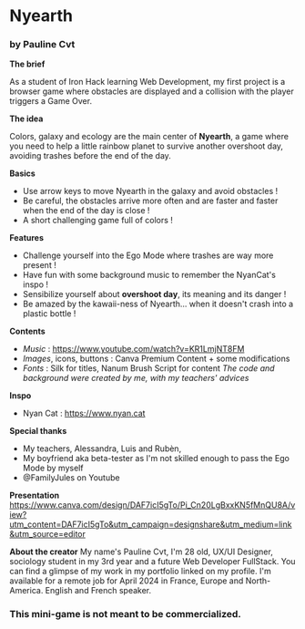 # Nyearth
### by Pauline Cvt

**The brief**

As a student of Iron Hack learning Web Development, my first project is a browser game where obstacles are displayed and a collision with the player triggers a Game Over.

**The idea**

Colors, galaxy and ecology are the main center of **Nyearth**, a game where you need to help a little rainbow planet to survive another overshoot day, avoiding trashes before the end of the day.

**Basics**
- Use arrow keys to move Nyearth in the galaxy and avoid obstacles !
- Be careful, the obstacles arrive more often and are faster and faster when the end of the day is close !
- A short challenging game full of colors !

**Features**
- Challenge yourself into the Ego Mode where trashes are way more present !
- Have fun with some background music to remember the NyanCat's inspo !
- Sensibilize yourself about **overshoot day**, its meaning and its danger !
- Be amazed by the kawaii-ness of Nyearth... when it doesn't crash into a plastic bottle !

**Contents**
- _Music_ : https://www.youtube.com/watch?v=KR1LmjNT8FM
- _Images_, icons, buttons : Canva Premium Content + some modifications 
- _Fonts_ : Silk for titles, Nanum Brush Script for content
_The code and background were created by me, with my teachers' advices_

**Inspo**
- Nyan Cat : https://www.nyan.cat

**Special thanks**
- My teachers, Alessandra, Luis and Rubèn,
- My boyfriend aka beta-tester as I'm not skilled enough to pass the Ego Mode by myself
- @FamilyJules on Youtube

**Presentation**
https://www.canva.com/design/DAF7icI5gTo/Pi_Cn20LgBxxKN5fMnQU8A/view?utm_content=DAF7icI5gTo&utm_campaign=designshare&utm_medium=link&utm_source=editor

**About the creator**
My name's Pauline Cvt, I'm 28 old, UX/UI Designer, sociology student in my 3rd year and a future Web Developer FullStack. You can find a glimpse of my work in my portfolio linked on my profile. I'm available for a remote job for April 2024 in France, Europe and North-America. English and French speaker. 

### This mini-game is not meant to be commercialized. 




